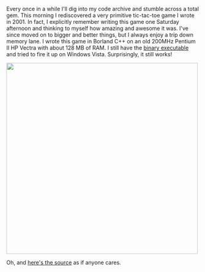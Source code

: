 Every once in a while I'll dig into my code archive and stumble across a total gem.  This morning I rediscovered a very primitive tic-tac-toe game I wrote in 2001.  In fact, I explicitly remember writing this game one Saturday afternoon and thinking to myself how amazing and awesome it was.  I've since moved on to bigger and better things, but I always enjoy a trip down memory lane.  I wrote this game in Borland C++ on an old 200MHz Pentium II HP Vectra with about 128 MB of RAM.  I still have the [binary executable](static/entries/my-first-tic-tac-toe-game/tic-tac-toe.zip) and tried to fire it up on Windows Vista.  Surprisingly, it still works!

<img src="https://raw.githubusercontent.com/markkolich/blog/release/content/static/entries/my-first-tic-tac-toe-game/tic-tac-toe2.png" width="500">

Oh, and [here's the source](static/entries/my-first-tic-tac-toe-game/tic-tac-toe-everything.zip) as if anyone cares.

<!--- tags: c, games -->